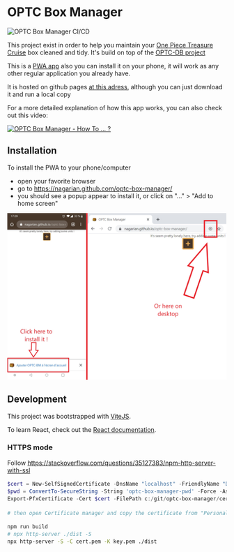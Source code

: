 # OPTC Box Manager

![OPTC Box Manager CI/CD](https://github.com/Nagarian/optc-box-manager/workflows/CI/CD/badge.svg?branch=main)

This project exist in order to help you maintain your [One Piece Treasure Cruise](https://optc-ww.channel.or.jp/en/) box cleaned and tidy.
It's build on top of the [OPTC-DB project](https://github.com/optc-db/optc-db.github.io)

This is a [PWA app](https://web.dev/progressive-web-apps/) also you can install it on your phone, it will work as any other regular application you already have.

It is hosted on github pages [at this adress](https://nagarian.github.com/optc-box-manager/), although you can just download it and run a local copy

For a more detailed explanation of how this app works, you can also check out this video:

[![OPTC Box Manager - How To ... ?](https://img.youtube.com/vi/N9NX-BYk5bI/maxresdefault.jpg)](https://youtu.be/N9NX-BYk5bI)

## Installation

To install the PWA to your phone/computer

- open your favorite browser
- go to <https://nagarian.github.com/optc-box-manager/>
- you should see a popup appear to install it, or click on "..." > "Add to home screen"

![Popup to install the app](./docs/images/add_to_screen.jpg)

## Development

This project was bootstrapped with [ViteJS](https://vitejs.dev/).

To learn React, check out the [React documentation](https://reactjs.org/).

### HTTPS mode

Follow <https://stackoverflow.com/questions/35127383/npm-http-server-with-ssl>

```powershell
$cert = New-SelfSignedCertificate -DnsName "localhost" -FriendlyName "Dev certicate localhost" -CertStoreLocation "cert:\LocalMachine\My"
$pwd = ConvertTo-SecureString -String 'optc-box-manager-pwd' -Force -AsPlainText
Export-PfxCertificate -Cert $cert -FilePath c:/git/optc-box-manager/cert.pfx -Password $pwd

# then open Certificate manager and copy the certificate from "Personal certificate" to "Trusted certificate", then re-open navigator
```

```bash
npm run build
# npx http-server ./dist -S
npx http-server -S -C cert.pem -K key.pem ./dist
```
